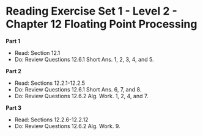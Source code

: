 # Reading Exercise Set 1 - Level 2 - Chapter 12 Floating Point Processing

**Part 1**  

- Read: Section 12.1
- Do: Review Questions 12.6.1 Short Ans. 1, 2, 3, 4, and 5.


**Part 2**  

- Read: Sections 12.2.1-12.2.5
- Do: Review Questions 12.6.1 Short Ans. 6, 7, and 8.
- Do: Review Questions 12.6.2 Alg. Work. 1, 2, 4, and 7.


**Part 3**  

- Read: Sections 12.2.6-12.2.12
- Do: Review Questions 12.6.2 Alg. Work. 9.


	 
